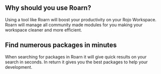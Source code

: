 ## Why should you use Roarn?

Using a tool like Roarn will boost your productivity on your Rojo Workspace. Roarn will manage all community made modules for you making your workspace cleaner and more efficient.

## Find numerous packages in minutes

When searching for packages in Roarn it will give quick results on your search in seconds. In return it gives you the best packages to help your development.
